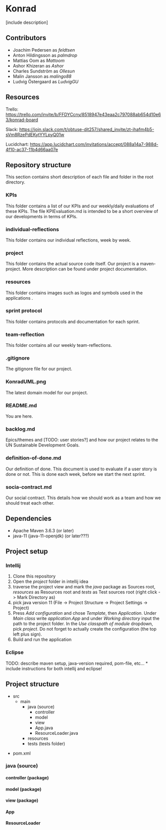 # Konrad
[include description]

## Contributors
* Joachim Pedersen as *feldtsen*
* Anton Hildingsson as *palmdrop*
* Mattias Oom as *Mattoom*
* Ashor Khizeran as *Ashor*
* Charles Sundström as *Ollesun*
* Malin Jansson as *malingo88*
* Ludvig Östergaard as *LudvigGU*

## Resources
Trello: https://trello.com/invite/b/FFDYCcny/8518947e43eaa2c797088ab654d10e63/konrad-board

Slack: https://join.slack.com/t/obtuse-dit257/shared_invite/zt-ihafm4b5-sVm8RzePdEKytYYLpyQ01w

Lucidchart: https://app.lucidchart.com/invitations/accept/088a14a7-988d-4f10-ac37-11b4d66aa07e

## Repository structure
This section contains short description of each file and folder in the root directory.

### KPIs
This folder contains a list of our KPIs and our weekly/daily evaluations of these KPIs. The file KPIEvaluation.md is intended to be a short overview of our developments in terms of KPIs.

### individual-reflections
This folder contains our individual reflections, week by week.

### project
This folder contains the actual source code itself. Our project is a maven-project. More description can be found under project documentation.

### resources
This folder contains images such as logos and symbols used in the applications .

### sprint protocol
This folder contains protocols and documentation for each sprint. 

### team-reflection
This folder contains all our weekly team-reflections.

### .gitignore
The gitignore file for our project.

### KonradUML.png
The latest domain model for our project.

### README.md
You are here.

### backlog.md
Epics/themes and [TODO: user stories?] and how our project relates to the UN Sustainable Development Goals.

### definition-of-done.md
Our definition of done. This document is used to evaluate if a user story is done or not. This is done each week, before we start the next sprint.

### socia-contract.md
Our social contract. This details how we should work as a team and how we should treat each other.

## Dependencies
* Apache Maven 3.6.3 (or later)
* java-11 (java-11-openjdk) (or later???)

## Project setup
### Intellij 
1. Clone this repository
2. Open the *project* folder in intellij idea
3. traverse the project view and mark the *java* package as Sources root, *resources* as Resources root and *tests* as Test sources root (right click -> Mark Directory as)
4. pick java version 11 (File -> Project Structure -> Project Settings -> Project)
5. Press *Add configuration* and chose *Template*, then *Application*. Under *Main class* write *application.App* and under *Working directory* input the path to the project folder. In the *Use classpath of module* dropdown, pick *project*. Do not forget to actually create the configuration (the top left plus sign).
6. Build and run the application

### Eclipse 
TODO: describe maven setup, java-version required, pom-file, etc...
    * include instructions for both intellij and eclipse! 

## Project structure
- src
    - main
        - java (source)
            - controller
            - model
            - view
            - App.java
            - ResourceLoader.java
        - resources
        - tests (tests folder)
* pom.xml

### java (source)
#### controller (package)
#### model (package)
#### view (package)
#### App
#### ResourceLoader


